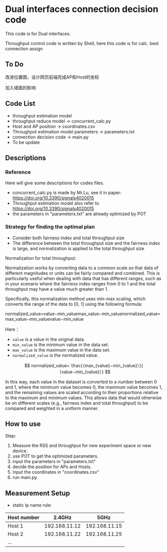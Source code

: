 # Dual interfaces connection decision code

This code is for Dual interfaces.

Throughput control code is written by Shell, here this code is for calc. best connection assign

## To Do

改进位置图，设计网页前端完成AP和Host的坐标

加入墙面的影响


## Code List

+ throughput estimation model
+ throughput reduce model -> concurrent_calc.py
+ Host and AP position -> coordinates.csv
+ Throughput estimation model parameters -> parameters.txt
+ connection decision code -> main.py
+ To be update

## Descriptions

### Reference

Here will give some descriptions for codes files.

+ concurrent_calc.py is made by Mr.Lu, see it in paper: https://doi.org/10.3390/signals4020015
+ Throughput estimation model also refer to https://doi.org/10.3390/signals4020015
+ the parameters in "parameters.txt" are already optimized by POT

### Strategy for finding the optimal plan

+ Consider both fairness index and total throughput size
+ The difference  between the total throughput size and the fairness index is large, and normalization is applied to the total throughput size

Normalization for total throughput:

Normalization works by converting data to a common scale so that data of different magnitudes or units can be fairly compared and combined. This is particularly useful when dealing with data that has different ranges, such as in your scenario where the fairness index ranges from 0 to 1 and the total throughput may have a value much greater than 1.

Specifically, this normalization method uses min-max scaling, which converts the range of the data to [0, 1] using the following formula:

normalized_value=value−min_valuemax_value−min_valuenormalized_value=max_value−min_valuevalue−min_value

Here：

- `value` is a value in the original data.
- `min_value` is the minimum value in the data set.
- `max_value` is the maximum value in the data set.
- `normalized_value` is the normalized value.

$$
normalized_value= \frac{（max_{value}−min_{value}）}{ （value−min_{value}）}
$$

In this way, each value in the dataset is converted to a number between 0 and 1, where the minimum value becomes 0, the maximum value becomes 1, and the remaining values are scaled according to their proportions relative to the maximum and minimum values. This allows data that would otherwise be on different scales (e.g., fairness index and total throughput) to be compared and weighted in a uniform manner.

## How to use

Step:

1. Measure the RSS and throughput for new experiment space or new device.
2. use POT to get the optimized parameters.
3. input the parameters in "parameters.txt"
4. decide the position for APs and Hosts.
5. input the coordinates in "coordinates.csv"
6. run main.py

## Measurement Setup

+ static Ip name rule:

| Host number | 2.4GHz        | 5GHz          |
| ----------- | ------------- | ------------- |
| Host 1      | 192.168.11.12 | 192.168.11.15 |
| Host 2      | 192.168.11.22 | 192.168.11.25 |
| ...         |               |               |

